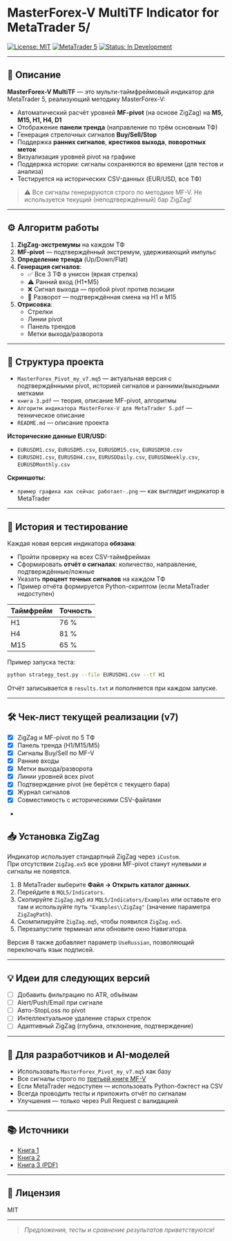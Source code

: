 # MasterForex-V MultiTF Indicator for MetaTrader 5/

[![License: MIT](https://img.shields.io/badge/License-MIT-yellow.svg)](LICENSE)
[![MetaTrader 5](https://img.shields.io/badge/platform-MetaTrader5-blue.svg)](https://www.metatrader5.com/)
[![Status: In Development](https://img.shields.io/badge/status-active-brightgreen.svg)]()

---

## 🧠 Описание

**MasterForex-V MultiTF** — это мульти-таймфреймовый индикатор для MetaTrader 5, реализующий методику MasterForex-V:

- Автоматический расчёт уровней **MF-pivot** (на основе ZigZag) на **M5, M15, H1, H4, D1**
- Отображение **панели тренда** (направление по трём основным ТФ)
- Генерация стрелочных сигналов **Buy/Sell/Stop**
- Поддержка **ранних сигналов**, **крестиков выхода**, **поворотных меток**
- Визуализация уровней pivot на графике
- Поддержка истории: сигналы сохраняются во времени (для тестов и анализа)
- Тестируется на исторических CSV-данных (EUR/USD, все ТФ)

> ⚠️ Все сигналы генерируются строго по методике MF-V. Не используется текущий (неподтверждённый) бар ZigZag!

---

## ⚙️ Алгоритм работы

1. **ZigZag-экстремумы** на каждом ТФ
2. **MF-pivot** — подтверждённый экстремум, удерживающий импульс
3. **Определение тренда** (Up/Down/Flat)
4. **Генерация сигналов**:
   - ✅ Все 3 ТФ в унисон (яркая стрелка)
   - ⚠️ Ранний вход (H1+M5)
   - ❌ Сигнал выхода — пробой pivot против позиции
   - 🔁 Разворот — подтверждённая смена на H1 и M15
5. **Отрисовка**:
   - Стрелки
   - Линии pivot
   - Панель трендов
   - Метки выхода/разворота

---

## 📂 Структура проекта

- `MasterForex_Pivot_my_v7.mq5` — актуальная версия с подтверждёнными pivot, историей сигналов и ранними/выходными метками
- `книга 3.pdf` — теория, описание MF-pivot, алгоритмы
- `Алгоритм индикатора MasterForex‑V для MetaTrader 5.pdf` — техническое описание
- `README.md` — описание проекта

**Исторические данные EUR/USD:**
- `EURUSDM1.csv`, `EURUSDM5.csv`, `EURUSDM15.csv`, `EURUSDM30.csv`
- `EURUSDH1.csv`, `EURUSDH4.csv`, `EURUSDDaily.csv`, `EURUSDWeekly.csv`, `EURUSDMonthly.csv`

**Скриншоты:**
- `пример графика как сейчас работает-.png` — как выглядит индикатор в MetaTrader

---

## 🧪 История и тестирование

Каждая новая версия индикатора **обязана**:

- Пройти проверку на всех CSV-таймфреймах
- Сформировать **отчёт о сигналах**: количество, направление, подтверждённые/ложные
- Указать **процент точных сигналов** на каждом ТФ
- Пример отчёта формируется Python-скриптом (если MetaTrader недоступен)

| Таймфрейм | Точность |
|-----------|----------|
| H1        | 76 %     |
| H4        | 81 %     |
| M15       | 65 %     |

Пример запуска теста:

```bash
python strategy_test.py --file EURUSDH1.csv --tf H1
```

Отчёт записывается в `results.txt` и пополняется при каждом запуске.

---

## 🛠 Чек-лист текущей реализации (v7)

- [x] ZigZag и MF-pivot по 5 ТФ
- [x] Панель тренда (H1/M15/M5)
- [x] Сигналы Buy/Sell по MF-V
- [x] Ранние входы
- [x] Метки выхода/разворота
- [x] Линии уровней всех pivot
- [x] Подтверждение pivot (не берётся с текущего бара)
- [x] Журнал сигналов
- [x] Совместимость с историческими CSV-файлами
- 
## 📥 Установка ZigZag

Индикатор использует стандартный ZigZag через `iCustom`.  
При отсутствии `ZigZag.ex5` все уровни MF-pivot станут нулевыми и сигналы не появятся.

1. В MetaTrader выберите **Файл → Открыть каталог данных**.  
2. Перейдите в `MQL5/Indicators`.  
3. Скопируйте `ZigZag.mq5` из `MQL5/Indicators/Examples` или оставьте его там и используйте путь `"Examples\\ZigZag"` (значение параметра `ZigZagPath`).  
4. Скомпилируйте `ZigZag.mq5`, чтобы появился `ZigZag.ex5`.  
5. Перезапустите терминал или обновите окно Навигатора.

Версия 8 также добавляет параметр `UseRussian`, позволяющий переключать язык подписей.

---

## 💡 Идеи для следующих версий

- [ ] Добавить фильтрацию по ATR, объёмам
- [ ] Alert/Push/Email при сигнале
- [ ] Авто-StopLoss по pivot
- [ ] Интеллектуальное удаление старых стрелок
- [ ] Адаптивный ZigZag (глубина, отклонение, подтверждение)

---

## 🤖 Для разработчиков и AI-моделей

- Использовать `MasterForex_Pivot_my_v7.mq5` как базу
- Все сигналы строго по [третьей книге MF-V](https://github.com/7SoKKoS7/indicator-MF-V-system-for-MT5/blob/main/%D0%BA%D0%BD%D0%B8%D0%B3%D0%B0%203.pdf)
- Если MetaTrader недоступен — использовать Python-бэктест на CSV
- Всегда проводить тесты и приложить отчёт по сигналам
- Улучшения — только через Pull Request с валидацией

---

## 📚 Источники

- [Книга 1](https://www.masterforex-v.org/mf_books/book1.html)
- [Книга 2](https://www.masterforex-v.org/mf_books/book2.html)
- [Книга 3 (PDF)](https://github.com/7SoKKoS7/indicator-MF-V-system-for-MT5/blob/main/%D0%BA%D0%BD%D0%B8%D0%B3%D0%B0%203.pdf)

---

## 📜 Лицензия

MIT

---

> _Предложения, тесты и сравнение результатов приветствуются!_